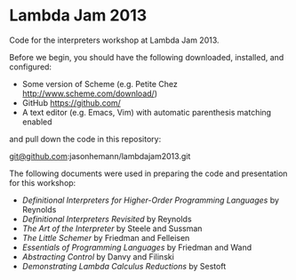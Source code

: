 Lambda Jam 2013
=============

Code for the interpreters workshop at Lambda Jam 2013.

Before we begin, you should have the following downloaded, installed, and configured:

 * Some version of Scheme (e.g. Petite Chez http://www.scheme.com/download/)
 * GitHub https://github.com/
 * A text editor (e.g. Emacs, Vim) with automatic parenthesis matching enabled

and pull down the code in this repository:

git@github.com:jasonhemann/lambdajam2013.git
 
The following documents were used in preparing the code and presentation for this workshop:

 * _Definitional Interpreters for Higher-Order Programming Languages_ by Reynolds
 * _Definitional Interpreters Revisited_ by Reynolds
 * _The Art of the Interpreter_ by Steele and Sussman
 * _The Little Schemer_ by Friedman and Felleisen
 * _Essentials of Programming Languages_ by Friedman and Wand
 * _Abstracting Control_ by Danvy and Filinski
 * _Demonstrating Lambda Calculus Reductions_ by Sestoft

